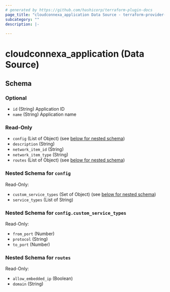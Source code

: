 ```yaml
---
# generated by https://github.com/hashicorp/terraform-plugin-docs
page_title: "cloudconnexa_application Data Source - terraform-provider-cloudconnexa"
subcategory: ""
description: |-
  
---
```


# cloudconnexa_application (Data Source)





<!-- schema generated by tfplugindocs -->
## Schema

### Optional

- `id` (String) Application ID
- `name` (String) Application name

### Read-Only

- `config` (List of Object) (see [below for nested schema](#nestedatt--config))
- `description` (String)
- `network_item_id` (String)
- `network_item_type` (String)
- `routes` (List of Object) (see [below for nested schema](#nestedatt--routes))

<a id="nestedatt--config"></a>
### Nested Schema for `config`

Read-Only:

- `custom_service_types` (Set of Object) (see [below for nested schema](#nestedobjatt--config--custom_service_types))
- `service_types` (List of String)

<a id="nestedobjatt--config--custom_service_types"></a>
### Nested Schema for `config.custom_service_types`

Read-Only:

- `from_port` (Number)
- `protocol` (String)
- `to_port` (Number)



<a id="nestedatt--routes"></a>
### Nested Schema for `routes`

Read-Only:

- `allow_embedded_ip` (Boolean)
- `domain` (String)
